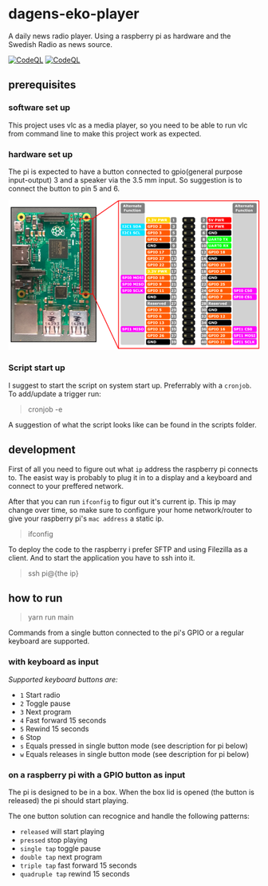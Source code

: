 # dagens-eko-player

A daily news radio player. Using a raspberry pi as hardware and the Swedish Radio as news source.

[![CodeQL](https://github.com/kotlinski/dagens-eko-player/actions/workflows/codeql.yml/badge.svg)](https://github.com/kotlinski/dagens-eko-player/actions/workflows/codeql.yml)
[![CodeQL](https://github.com/kotlinski/dagens-eko-player/coverage/badge-lines.svg)](https://github.com/kotlinski/dagens-eko-player/coverage)


## prerequisites

### software set up

This project uses vlc as a media player, so you need to be able to run vlc from command line to make this project work as expected.

### hardware set up

The pi is expected to have a button connected to gpio(general purpose input-output) 3 and a speaker via the 3.5 mm input.
So suggestion is to connect the button to pin 5 and 6.

![Board pins](./img/board-pins.png)

### Script start up

I suggest to start the script on system start up. Preferrably with a `cronjob`.
To add/update a trigger run:

> cronjob -e

A suggestion of what the script looks like can be found in the scripts folder.

## development

First of all you need to figure out what `ip` address the raspberry pi connects to. The easist way is probably to plug it in to a display and a keyboard and connect to your preffered network.

After that you can run `ifconfig` to figur out it's current ip. This ip may change over time, so make sure to configure your
home network/router to give your raspberry pi's `mac address` a static ip.

> ifconfig

To deploy the code to the raspberry i prefer SFTP and using Filezilla as a client.
And to start the application you have to ssh into it.

> ssh pi@{the ip}

## how to run

> yarn run main

Commands from a single button connected to the pi's GPIO or a regular keyboard are supported.

### with keyboard as input

_Supported keyboard buttons are:_

- `1` Start radio
- `2` Toggle pause
- `3` Next program
- `4` Fast forward 15 seconds
- `5` Rewind 15 seconds
- `6` Stop
- `s` Equals pressed in single button mode (see description for pi below)
- `w` Equals releases in single button mode (see description for pi below)

### on a raspberry pi with a GPIO button as input

The pi is designed to be in a box. When the box lid is opened (the button is released) the pi should start playing.

The one button solution can recognice and handle the following patterns:

- `released` will start playing
- `pressed` stop playing
- `single tap` toggle pause
- `double tap` next program
- `triple tap` fast forward 15 seconds
- `quadruple tap` rewind 15 seconds
